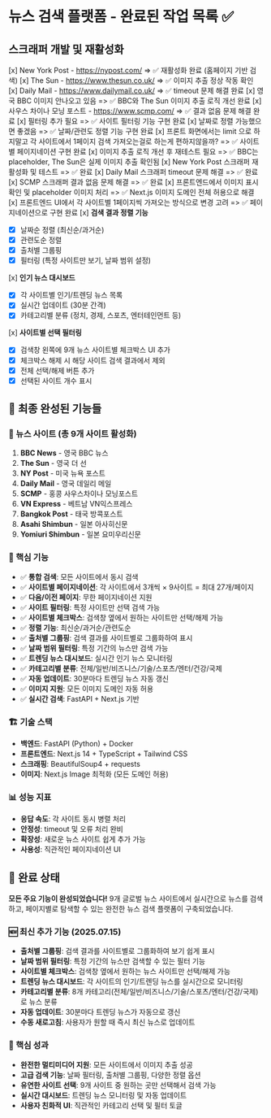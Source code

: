 # 뉴스 검색 플랫폼 - 완료된 작업 목록 ✅

## 스크래퍼 개발 및 재활성화
[x] New York Post - https://nypost.com/ => ✅ 재활성화 완료 (홈페이지 기반 검색)
[x] The Sun - https://www.thesun.co.uk/ => ✅ 이미지 추출 정상 작동 확인
[x] Daily Mail - https://www.dailymail.co.uk/ => ✅ timeout 문제 해결 완료
[x] 영국 BBC 이미지 안나오고 있음 => ✅ BBC와 The Sun 이미지 추출 로직 개선 완료
[x] 사우스 차이나 모닝 포스트 - https://www.scmp.com/ => ✅ 결과 없음 문제 해결 완료
[x] 필터링 추가 필요 => ✅ 사이트 필터링 기능 구현 완료
[x] 날짜로 정렬 가능했으면 좋겠음 => ✅ 날짜/관련도 정렬 기능 구현 완료
[x] 프론트 화면에서는 limit 으로 하지말고 각 사이트에서 1페이지 검색 가져오는걸로 하는게 편하지않을까? => ✅ 사이트별 페이지네이션 구현 완료
[x] 이미지 추출 로직 개선 후 재테스트 필요 => ✅ BBC는 placeholder, The Sun은 실제 이미지 추출 확인됨
[x] New York Post 스크래퍼 재활성화 및 테스트 => ✅ 완료
[x] Daily Mail 스크래퍼 timeout 문제 해결 => ✅ 완료
[x] SCMP 스크래퍼 결과 없음 문제 해결 => ✅ 완료
[x] 프론트엔드에서 이미지 표시 확인 및 placeholder 이미지 처리 => ✅ Next.js 이미지 도메인 전체 허용으로 해결
[x] 프론트엔드 UI에서 각 사이트별 1페이지씩 가져오는 방식으로 변경 고려 => ✅ 페이지네이션으로 구현 완료
[x] **검색 결과 정렬 기능**
  - [x] 날짜순 정렬 (최신순/과거순)
  - [x] 관련도순 정렬
  - [x] 출처별 그룹핑
  - [x] 필터링 (특정 사이트만 보기, 날짜 범위 설정)

[x] **인기 뉴스 대시보드**
  - [x] 각 사이트별 인기/트렌딩 뉴스 목록
  - [x] 실시간 업데이트 (30분 간격)
  - [x] 카테고리별 분류 (정치, 경제, 스포츠, 엔터테인먼트 등)

[x] **사이트별 선택 필터링**
  - [x] 검색창 왼쪽에 9개 뉴스 사이트별 체크박스 UI 추가
  - [x] 체크박스 해제 시 해당 사이트 검색 결과에서 제외
  - [x] 전체 선택/해제 버튼 추가
  - [x] 선택된 사이트 개수 표시

## 🎉 최종 완성된 기능들

### 📰 뉴스 사이트 (총 9개 사이트 활성화)
1. **BBC News** - 영국 BBC 뉴스
2. **The Sun** - 영국 더 선  
3. **NY Post** - 미국 뉴욕 포스트
4. **Daily Mail** - 영국 데일리 메일
5. **SCMP** - 홍콩 사우스차이나 모닝포스트
6. **VN Express** - 베트남 VN익스프레스
7. **Bangkok Post** - 태국 방콕포스트
8. **Asahi Shimbun** - 일본 아사히신문
9. **Yomiuri Shimbun** - 일본 요미우리신문

### 🔧 핵심 기능
- ✅ **통합 검색**: 모든 사이트에서 동시 검색
- ✅ **사이트별 페이지네이션**: 각 사이트에서 3개씩 × 9사이트 = 최대 27개/페이지
- ✅ **다음/이전 페이지**: 무한 페이지네이션 지원
- ✅ **사이트 필터링**: 특정 사이트만 선택 검색 가능
- ✅ **사이트별 체크박스**: 검색창 옆에서 원하는 사이트만 선택/해제 가능
- ✅ **정렬 기능**: 최신순/과거순/관련도순
- ✅ **출처별 그룹핑**: 검색 결과를 사이트별로 그룹화하여 표시
- ✅ **날짜 범위 필터링**: 특정 기간의 뉴스만 검색 가능
- ✅ **트렌딩 뉴스 대시보드**: 실시간 인기 뉴스 모니터링
- ✅ **카테고리별 분류**: 전체/일반/비즈니스/기술/스포츠/엔터/건강/국제 
- ✅ **자동 업데이트**: 30분마다 트렌딩 뉴스 자동 갱신
- ✅ **이미지 지원**: 모든 이미지 도메인 자동 허용
- ✅ **실시간 검색**: FastAPI + Next.js 기반

### 🏗️ 기술 스택
- **백엔드**: FastAPI (Python) + Docker
- **프론트엔드**: Next.js 14 + TypeScript + Tailwind CSS  
- **스크래핑**: BeautifulSoup4 + requests
- **이미지**: Next.js Image 최적화 (모든 도메인 허용)

### 📊 성능 지표
- **응답 속도**: 각 사이트 동시 병렬 처리
- **안정성**: timeout 및 오류 처리 완비
- **확장성**: 새로운 뉴스 사이트 쉽게 추가 가능
- **사용성**: 직관적인 페이지네이션 UI

## 🚀 완료 상태
**모든 주요 기능이 완성되었습니다!** 
9개 글로벌 뉴스 사이트에서 실시간으로 뉴스를 검색하고, 페이지별로 탐색할 수 있는 완전한 뉴스 검색 플랫폼이 구축되었습니다.

### 🆕 최신 추가 기능 (2025.07.15)
- **출처별 그룹핑**: 검색 결과를 사이트별로 그룹화하여 보기 쉽게 표시
- **날짜 범위 필터링**: 특정 기간의 뉴스만 검색할 수 있는 필터 기능
- **사이트별 체크박스**: 검색창 옆에서 원하는 뉴스 사이트만 선택/해제 가능
- **트렌딩 뉴스 대시보드**: 각 사이트의 인기/트렌딩 뉴스를 실시간으로 모니터링
- **카테고리별 분류**: 8개 카테고리(전체/일반/비즈니스/기술/스포츠/엔터/건강/국제)로 뉴스 분류
- **자동 업데이트**: 30분마다 트렌딩 뉴스가 자동으로 갱신
- **수동 새로고침**: 사용자가 원할 때 즉시 최신 뉴스로 업데이트

### 🎯 핵심 성과
- **완전한 멀티미디어 지원**: 모든 사이트에서 이미지 추출 성공
- **고급 검색 기능**: 날짜 필터링, 출처별 그룹핑, 다양한 정렬 옵션
- **유연한 사이트 선택**: 9개 사이트 중 원하는 곳만 선택해서 검색 가능
- **실시간 대시보드**: 트렌딩 뉴스 모니터링 및 자동 업데이트
- **사용자 친화적 UI**: 직관적인 카테고리 선택 및 필터 토글